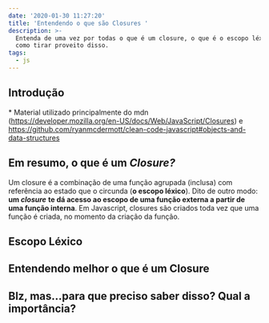 ```yaml
---
date: '2020-01-30 11:27:20'
title: 'Entendendo o que são Closures '
description: >-
  Entenda de uma vez por todas o que é um closure, o que é o escopo léxico e
  como tirar proveito disso.
tags:
  - js
---
```

## Introdução

\* Material utilizado principalmente do mdn (https://developer.mozilla.org/en-US/docs/Web/JavaScript/Closures) e https://github.com/ryanmcdermott/clean-code-javascript#objects-and-data-structures

## Em resumo, o que é um _Closure?_

Um closure é a combinação de uma função agrupada (inclusa) com referência ao estado que o circunda (**o escopo léxico**). Dito de outro modo: **um _closure_** **te dá acesso ao escopo de uma função externa a partir de uma função interna**. Em Javascript, closures são criados toda vez que uma função é criada, no momento da criação da função.

## Escopo Léxico



## Entendendo melhor o que é um Closure

## 

## Blz, mas...para que preciso saber disso? Qual a importância?
